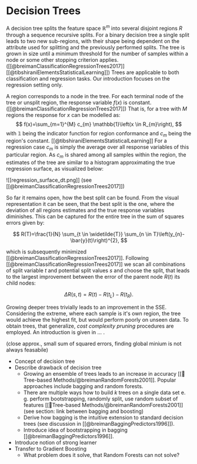 # Decision Trees

A decision tree splits the feature space $\mathbb{R}^m$  into several disjoint regions $R$ through a sequence recursive splits. For a binary decision tree a single split leads to two new sub-regions, with their shape being dependent on the attribute used for splitting and the previously performed splits. The tree is grown in size until a minimum threshold for the number of samples within a node or some other stopping criterion applies. ([[@breimanClassificationRegressionTrees2017]][[@tibshiraniElementsStatisticalLearning]]) Trees are applicable to both classification and regression tasks. Our introduction focuses on the regression setting only.

A region corresponds to a node in the tree. For each terminal node of the tree or unsplit region, the response variable $f(x)$ is constant.  ([[@breimanClassificationRegressionTrees2017]]) That is, for a tree with $M$ regions the response for $x$ can be modelled as:
$$
f(x)=\sum_{m=1}^{M} c_{m} \mathbb{1}\left(x \in R_{m}\right),
$$
with $\mathbb{1}$ being the indicator function for region conformance and $c_m$ being the region's constant. [[@tibshiraniElementsStatisticalLearning]]  For a regression case $c_m$ is simply the average over all response variables of this particular region. As $c_m$ is shared among all samples within the region, the estimates of the tree are similar to a histogram approximating the true regression surface, as visualized below:

![[regression_surface_dt.png]] (see [[@breimanClassificationRegressionTrees2017]])

So far it remains open, how the best split can be found. From the visual representation it can be seen, that the best split is the one, where the deviation of all regions estimates and the true response variables diminishes. This can be captured for the entire tree in the sum of squares errors given by:

$$
R(T)=\frac{1}{N} \sum_{t \in \widetilde{T}} \sum_{n \in T}\left(y_{n}-\bar{y}(t)\right)^{2},
$$

which is subsequently minimized [[@breimanClassificationRegressionTrees2017]].  Following [[@breimanClassificationRegressionTrees2017]] we scan all combinations of split variable $t$ and potential split values $s$ and choose the split, that leads to the largest improvement between the error of the parent node $R(t)$ its child nodes:

$$
\Delta R(s, t)=R(t)-R\left(t_{L}\right)-R\left(t_{R}\right).
$$

Growing deeper trees trivially leads to an improvement in the SSE. Considering the extreme, where each sample is it's own region, the tree would achieve the highest fit, but would perform poorly on unseen data. To obtain trees, that generalize,  *cost complexity pruning* procedures are employed. An introduction is given in ... .


(close approx., small sum of squared errors, finding global minium is not always feasabile)

- Concept of decision tree
- Describe drawback of decision tree
	- Growing an ensemble of trees leads to an increase in accuracy [[🎄Tree-based Methods/@breimanRandomForests2001]].  Popular approaches include bagging and random forests.
	- There are multiple ways how to build $k$ trees on a single data set e. g. perform bootstrapping, randomly split, use random subset of features [[🎄Tree-based Methods/@breimanRandomForests2001]] (see section: link between bagging and boosting)
	- Derive how bagging is the intuitive extension to standard decision trees (see discussion in [[@breimanBaggingPredictors1996]]).
	- Introduce idea of bootstrapping in bagging [[@breimanBaggingPredictors1996]].
- Introduce notion of strong learner
- Transfer to Gradient Boosting
	- What problem does it solve, that Random Forests can not solve?
